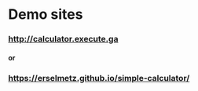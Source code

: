 # Demo sites

### http://calculator.execute.ga

#### or

### https://erselmetz.github.io/simple-calculator/